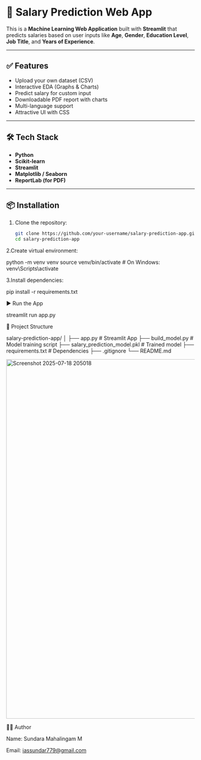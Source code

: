 # 💼 Salary Prediction Web App

This is a **Machine Learning Web Application** built with **Streamlit** that predicts salaries based on user inputs like **Age**, **Gender**, **Education Level**, **Job Title**, and **Years of Experience**.

---

## ✅ Features
- Upload your own dataset (CSV)
- Interactive EDA (Graphs & Charts)
- Predict salary for custom input
- Downloadable PDF report with charts
- Multi-language support
- Attractive UI with CSS

---

## 🛠 Tech Stack
- **Python**
- **Scikit-learn**
- **Streamlit**
- **Matplotlib / Seaborn**
- **ReportLab (for PDF)**

---

## 📦 Installation
1. Clone the repository:
   ```bash
   git clone https://github.com/your-username/salary-prediction-app.git
   cd salary-prediction-app

2.Create virtual environment:

python -m venv venv
source venv/bin/activate  # On Windows: venv\Scripts\activate


3.Install dependencies:

pip install -r requirements.txt

▶️ Run the App
 
streamlit run app.py


📂 Project Structure
 
salary-prediction-app/
│
├── app.py                # Streamlit App
├── build_model.py        # Model training script
├── salary_prediction_model.pkl  # Trained model
├── requirements.txt      # Dependencies
├── .gitignore
└── README.md



<img width="1916" height="961" alt="Screenshot 2025-07-18 205018" src="https://github.com/user-attachments/assets/49585513-f595-445f-aa47-eb050268c4e4" />
 

👨‍💻 Author

Name: Sundara Mahalingam M



Email: iassundar779@gmail.com

